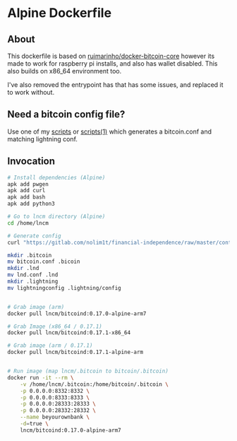 # Alpine Dockerfile

## About

This dockerfile is based on [ruimarinho/docker-bitcoin-core](https://github.com/ruimarinho/docker-bitcoin-core/blob/master/0.17/alpine/Dockerfile) however its made to work for raspberry pi installs, and also has wallet disabled. This also builds on x86_64 environment too.

I've also removed the entrypoint has that has some issues, and replaced it to work without.


## Need a bitcoin config file?

Use one of my [scripts](https://gitlab.com/nolim1t/financial-independence/tree/master/contrib/lightningd-config-generator) or [scripts(1)](https://github.com/lncm/dockerfiles/tree/master/contrib/lightningd-config-generator) which generates a bitcoin.conf and matching lightning conf.


## Invocation

```bash
# Install dependencies (Alpine)
apk add pwgen
apk add curl
apk add bash
apk add python3

# Go to lncm directory (Alpine)
cd /home/lncm

# Generate config
curl "https://gitlab.com/nolim1t/financial-independence/raw/master/contrib/lightningd-config-generator/generate-config.sh" 2>/dev/null | bash

mkdir .bitcoin
mv bitcoin.conf .bicoin
mkdir .lnd
mv lnd.conf .lnd
mkdir .lightning
mv lightningconfig .lightning/config


# Grab image (arm)
docker pull lncm/bitcoind:0.17.0-alpine-arm7

# Grab Image (x86_64 / 0.17.1)
docker pull lncm/bitcoind:0.17.1-x86_64

# Grab image (arm / 0.17.1)
docker pull lncm/bitcoind:0.17.1-alpine-arm


# Run image (map lncm/.bitcoin to bitcoin/.bitcoin)
docker run -it --rm \
    -v /home/lncm/.bitcoin:/home/bitcoin/.bitcoin \
    -p 0.0.0.0:8332:8332 \
    -p 0.0.0.0:8333:8333 \
    -p 0.0.0.0:28333:28333 \
    -p 0.0.0.0:28332:28332 \
    --name beyourownbank \
    -d=true \
    lncm/bitcoind:0.17.0-alpine-arm7

```
